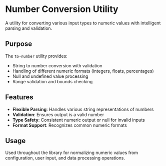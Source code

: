 # Number Conversion Utility

A utility for converting various input types to numeric values with intelligent parsing and validation.

## Purpose

The `to-number` utility provides:
- String to number conversion with validation
- Handling of different numeric formats (integers, floats, percentages)
- Null and undefined value processing
- Range validation and bounds checking

## Features

- **Flexible Parsing**: Handles various string representations of numbers
- **Validation**: Ensures output is a valid number
- **Type Safety**: Consistent numeric output or null for invalid inputs
- **Format Support**: Recognizes common numeric formats

## Usage

Used throughout the library for normalizing numeric values from configuration, user input, and data processing operations. 